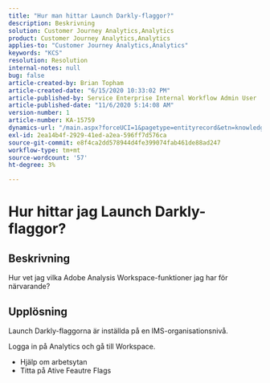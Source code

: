```yaml
---
title: "Hur man hittar Launch Darkly-flaggor?"
description: Beskrivning
solution: Customer Journey Analytics,Analytics
product: Customer Journey Analytics,Analytics
applies-to: "Customer Journey Analytics,Analytics"
keywords: "KCS"
resolution: Resolution
internal-notes: null
bug: false
article-created-by: Brian Topham
article-created-date: "6/15/2020 10:33:02 PM"
article-published-by: Service Enterprise Internal Workflow Admin User
article-published-date: "11/6/2020 5:14:08 AM"
version-number: 1
article-number: KA-15759
dynamics-url: "/main.aspx?forceUCI=1&pagetype=entityrecord&etn=knowledgearticle&id=2c0b4e2b-58af-ea11-a812-000d3a303484"
exl-id: 2ea14b4f-2929-41ed-a2ea-596ff7d576ca
source-git-commit: e8f4ca2dd578944d4fe399074fab461de88ad247
workflow-type: tm+mt
source-wordcount: '57'
ht-degree: 3%

---
```


# Hur hittar jag Launch Darkly-flaggor?

## Beskrivning

Hur vet jag vilka Adobe Analysis Workspace-funktioner jag har för närvarande? 

## Upplösning

Launch Darkly-flaggorna är inställda på en IMS-organisationsnivå.

Logga in på Analytics och gå till Workspace.

* Hjälp om arbetsytan
* Titta på Ative Feautre Flags
